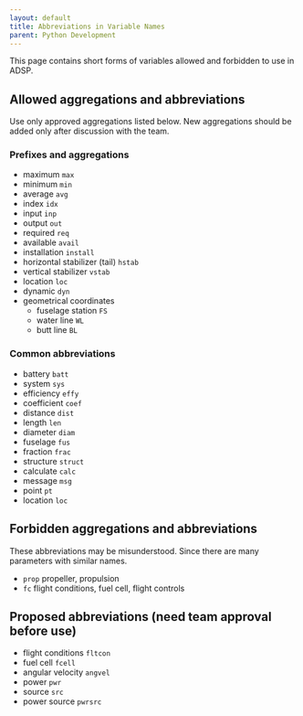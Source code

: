 ```yaml
---
layout: default
title: Abbreviations in Variable Names
parent: Python Development
---
```



This page contains short forms of variables allowed and forbidden to use in ADSP.

## Allowed aggregations and abbreviations

Use only approved aggregations listed below. New aggregations should be added only after discussion with the team.

### Prefixes and aggregations

- maximum `max`
- minimum `min`
- average `avg`
- index `idx`
- input `inp`
- output `out`
- required `req`
- available `avail`
- installation `install`
- horizontal stabilizer (tail) `hstab`
- vertical stabilizer `vstab`
- location `loc`
- dynamic `dyn`
- geometrical coordinates
  - fuselage station `FS`
  - water line `WL`
  - butt line `BL`

### Common abbreviations

- battery `batt`
- system `sys`
- efficiency `effy`
- coefficient `coef`
- distance `dist`
- length `len`
- diameter `diam`
- fuselage `fus`
- fraction `frac`
- structure `struct`
- calculate `calc`
- message `msg`
- point `pt`
- location `loc`

## Forbidden aggregations and abbreviations

These abbreviations may be misunderstood. Since there are many parameters with similar names.

- `prop` propeller, propulsion
- `fc` flight conditions, fuel cell, flight controls

## Proposed abbreviations (need team approval before use)

- flight conditions `fltcon`
- fuel cell `fcell`
- angular velocity `angvel`
- power `pwr`
- source `src`
- power source `pwrsrc`
